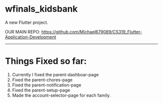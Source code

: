 # wfinals_kidsbank

A new Flutter project.

OUR MAIN REPO: https://github.com/Michael679089/CS319_Flutter-Application-Development


----

# Things Fixed so far:

1. Currently I fixed the parent-dashboar-page
2. Fixed the parent-chores-page
3. Fixed the parent-notification-page
4. Fixed the parent-setup-page
5. Made the account-selector-page for each family. 

